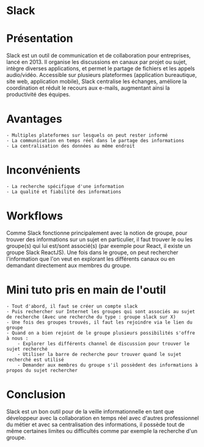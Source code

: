 # Slack

# Présentation

Slack est un outil de communication et de collaboration pour entreprises, lancé en 2013. 
Il organise les discussions en canaux par projet ou sujet, intègre diverses applications, et permet le partage de fichiers et les appels audio/vidéo. 
Accessible sur plusieurs plateformes (application bureautique, site web, application mobile), Slack centralise les échanges, améliore la coordination et réduit le recours aux e-mails, augmentant ainsi la productivité des équipes.


# Avantages

    - Multiples plateformes sur lesquels on peut rester informé
    - La communication en temps réel dans le partage des informations
    - La centralisation des données au même endroit

# Inconvénients

    - La recherche spécifique d'une information
    - La qualité et fiabilité des informations

# Workflows

Comme Slack fonctionne principalement avec la notion de groupe, pour trouver des informations sur un sujet en particulier, il faut trouver le ou les groupe(s) qui lui est/sont associé(s) (par exemple pour React, il existe un groupe Slack ReactJS).
Une fois dans le groupe, on peut rechercher l'information que l'on veut en explorant les différents canaux ou en demandant directement aux membres du groupe.

# Mini tuto pris en main de l'outil

    - Tout d'abord, il faut se créer un compte slack
    - Puis rechercher sur Internet les groupes qui sont associés au sujet de recherche (Avec une recherche du type : groupe slack sur X)
    - Une fois des groupes trouvés, il faut les rejoindre via le lien du groupe
    - Quand on a bien rejoint de le groupe plusieurs possibilités s'offre à nous :
        - Explorer les différents channel de discussion pour trouver le sujet recherché
        - Utiliser la barre de recherche pour trouver quand le sujet recherché est utilisé
        - Demander aux membres du groupe s'il possèdent des informations à propos du sujet rechercher

# Conclusion

Slack est un bon outil pour de la veille informationnelle en tant que développeur avec la collaboration en temps réel avec d'autres professionnel du métier et avec sa centralisation des informations, il possède tout de même certaines limites ou difficultés comme par exemple la recherche d'un groupe.  




